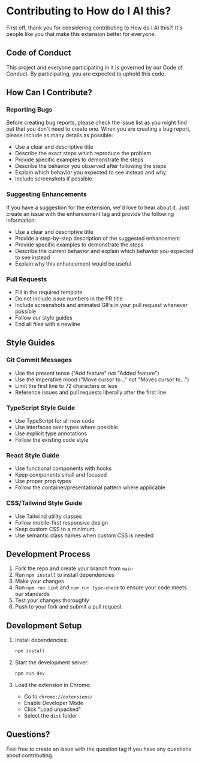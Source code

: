 # Contributing to How do I AI this?

First off, thank you for considering contributing to How do I AI this?! It's people like you that make this extension better for everyone.

## Code of Conduct

This project and everyone participating in it is governed by our Code of Conduct. By participating, you are expected to uphold this code.

## How Can I Contribute?

### Reporting Bugs

Before creating bug reports, please check the issue list as you might find out that you don't need to create one. When you are creating a bug report, please include as many details as possible:

* Use a clear and descriptive title
* Describe the exact steps which reproduce the problem
* Provide specific examples to demonstrate the steps
* Describe the behavior you observed after following the steps
* Explain which behavior you expected to see instead and why
* Include screenshots if possible

### Suggesting Enhancements

If you have a suggestion for the extension, we'd love to hear about it. Just create an issue with the enhancement tag and provide the following information:

* Use a clear and descriptive title
* Provide a step-by-step description of the suggested enhancement
* Provide specific examples to demonstrate the steps
* Describe the current behavior and explain which behavior you expected to see instead
* Explain why this enhancement would be useful

### Pull Requests

* Fill in the required template
* Do not include issue numbers in the PR title
* Include screenshots and animated GIFs in your pull request whenever possible
* Follow our style guides
* End all files with a newline

## Style Guides

### Git Commit Messages

* Use the present tense ("Add feature" not "Added feature")
* Use the imperative mood ("Move cursor to..." not "Moves cursor to...")
* Limit the first line to 72 characters or less
* Reference issues and pull requests liberally after the first line

### TypeScript Style Guide

* Use TypeScript for all new code
* Use interfaces over types where possible
* Use explicit type annotations
* Follow the existing code style

### React Style Guide

* Use functional components with hooks
* Keep components small and focused
* Use proper prop types
* Follow the container/presentational pattern where applicable

### CSS/Tailwind Style Guide

* Use Tailwind utility classes
* Follow mobile-first responsive design
* Keep custom CSS to a minimum
* Use semantic class names when custom CSS is needed

## Development Process

1. Fork the repo and create your branch from `main`
2. Run `npm install` to install dependencies
3. Make your changes
4. Run `npm run lint` and `npm run type-check` to ensure your code meets our standards
5. Test your changes thoroughly
6. Push to your fork and submit a pull request

## Development Setup

1. Install dependencies:
   ```bash
   npm install
   ```

2. Start the development server:
   ```bash
   npm run dev
   ```

3. Load the extension in Chrome:
   - Go to `chrome://extensions/`
   - Enable Developer Mode
   - Click "Load unpacked"
   - Select the `dist` folder

## Questions?

Feel free to create an issue with the question tag if you have any questions about contributing. 